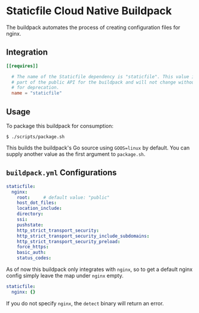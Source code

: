 # Staticfile Cloud Native Buildpack

The buildpack automates the process of creating configuration files for nginx. 

## Integration

```toml
[[requires]]

  # The name of the Staticfile dependency is "staticfile". This value is considered
  # part of the public API for the buildpack and will not change without a plan
  # for deprecation.
  name = "staticfile"
```

## Usage

To package this buildpack for consumption:

```
$ ./scripts/package.sh
```

This builds the buildpack's Go source using `GOOS=linux` by default. You can supply another value as the first argument to `package.sh`.


## `buildpack.yml` Configurations

```yaml
staticfile:
  nginx:
    root:     # default value: "public"
    host_dot_files:
    location_include:
    directory:
    ssi:
    pushstate:
    http_strict_transport_security:
    http_strict_transport_security_include_subdomains:
    http_strict_transport_security_preload:
    force_https:
    basic_auth:
    status_codes:
```

As of now this buildpack only integrates with `nginx`, so to get a default nginx config simply leave the map under `nginx` empty.

```yaml
staticfile:
  nginx: {}
```

If you do not specify `nginx`, the `detect` binary will return an error.
